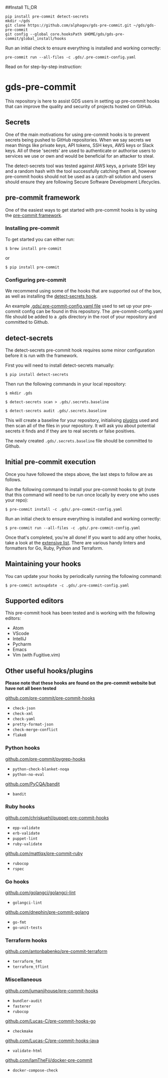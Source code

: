 ##Install TL;DR

```shell
pip install pre-commit detect-secrets
mkdir ~/gds
git clone https://github.com/alphagov/gds-pre-commit.git ~/gds/gds-pre-commit
git config --global core.hooksPath $HOME/gds/gds-pre-commit/global_install/hooks
```

Run an initial check to ensure everything is installed and working correctly:
```shell
pre-commit run --all-files -c .gds/.pre-commit-config.yaml
```

Read on for step-by-step instruction:

# gds-pre-commit
This repository is here to assist GDS users in setting up pre-commit hooks that can improve the quality and security of projects hosted on GitHub.

## Secrets
One of the main motivations for using pre-commit hooks is to prevent secrets being pushed to GitHub repositories. When we say secrets we mean things like private keys, API tokens, SSH keys, AWS keys or Slack keys. All of these 'secrets' are used to authenticate or authorise users to services we use or own and would be beneficial for an attacker to steal.

The detect-secrets tool was tested against AWS keys, a private SSH key and a random hash with the tool successfully catching them all, however pre-commit hooks should not be used as a catch-all solution and users should ensure they are following Secure Software Development Lifecycles.

## pre-commit framework
One of the easiest ways to get started with pre-commit hooks is by using the [pre-commit framework](https://pre-commit.com/).

### Installing pre-commit

To get started you can either run:

`$ brew install pre-commit`

or

`$ pip install pre-commit`

### Configuring pre-commit
We recommend using some of the hooks that are supported out of the box, as well as installing the [detect-secrets hook](https://github.com/Yelp/detect-secrets).

An example [.gds/.pre-commit-config.yaml file](.gds/.pre-commit-config.yaml) used to set up your pre-commit config can be found in this repository. The .pre-commit-config.yaml file should be added to a .gds directory in the root of your repository and committed to Github.

## detect-secrets
The detect-secrets pre-commit hook requires some minor configuration before it is run with the framework.

First you will need to install detect-secrets manually:

`$ pip install detect-secrets`

Then run the following commands in your local repository:

`$ mkdir .gds`

`$ detect-secrets scan > .gds/.secrets.baseline`

`$ detect-secrets audit .gds/.secrets.baseline`

This will create a baseline for your repository, initialising [plugins](https://github.com/Yelp/detect-secrets/tree/master/detect_secrets/plugins) used and then scan all of the files in your repository. It will ask you about potential secrets it finds and if they are to real secrets or false positives.

The newly created `.gds/.secrets.baseline` file should be committed to Github.

## Initial pre-commit execution
Once you have followed the steps above, the last steps to follow are as follows.

Run the following command to install your pre-commit hooks to git (note that this command will need to be run once locally by every one who uses your repo):

`$ pre-commit install -c .gds/.pre-commit-config.yaml`

Run an initial check to ensure everything is installed and working correctly:

`$ pre-commit run --all-files -c .gds/.pre-commit-config.yaml`

Once that's completed, you're all done! If you want to add any other hooks, take a look at the [extensive list](https://pre-commit.com/hooks.html). There are various handy linters and formatters for Go, Ruby, Python and Terraform.

## Maintaining your hooks
You can update your hooks by periodically running the following command:

`$ pre-commit autoupdate -c .gds/.pre-commit-config.yaml`

## Supported editors
This pre-commit hook has been tested and is working with the following editors:

* Atom
* VScode
* IntelliJ
* Pycharm
* Emacs
* Vim (with Fugitive.vim)

## Other useful hooks/plugins

**Please note that these hooks are found on the pre-commit website but have not all been tested**

[github.com/pre-commit/pre-commit-hooks](https://github.com/pre-commit/pre-commit-hooks)

* `check-json`
* `check-xml`
* `check-yaml`
* `pretty-format-json`
* `check-merge-conflict`
* `flake8`

### Python hooks
[github.com/pre-commit/pygrep-hooks](https://github.com/pre-commit/pygrep-hooks)

* `python-check-blanket-noqa`
* `python-no-eval`

[github.com/PyCQA/bandit](https://github.com/PyCQA/bandit)

* `bandit`


### Ruby hooks
[github.com/chriskuehl/puppet-pre-commit-hooks](https://github.com/chriskuehl/puppet-pre-commit-hooks)

* `epp-validate`
* `erb-validate`
* `puppet-lint`
* `ruby-validate`

[github.com/mattlqx/pre-commit-ruby](https://github.com/mattlqx/pre-commit-ruby)

* `rubocop`
* `rspec`

### Go hooks
[github.com/golangci/golangci-lint](https://github.com/golangci/golangci-lint)

* `golangci-lint`

[github.com/dnephin/pre-commit-golang](https://github.com/dnephin/pre-commit-golang)

* `go-fmt`
* `go-unit-tests`


### Terraform hooks
[github.com/antonbabenko/pre-commit-terraform](https://github.com/antonbabenko/pre-commit-terraform)

* `terraform_fmt`
* `terraform_tflint`

### Miscellaneous

[github.com/jumanjihouse/pre-commit-hooks](https://github.com/jumanjihouse/pre-commit-hooks)

* `bundler-audit`
* `fasterer`
* `rubocop`

[github.com/Lucas-C/pre-commit-hooks-go](https://github.com/Lucas-C/pre-commit-hooks-go)

* `checkmake`

[github.com/Lucas-C/pre-commit-hooks-java](https://github.com/Lucas-C/pre-commit-hooks-java)

* `validate-html`

[github.com/IamTheFij/docker-pre-commit](https://github.com/IamTheFij/docker-pre-commit)

* `docker-compose-check`
